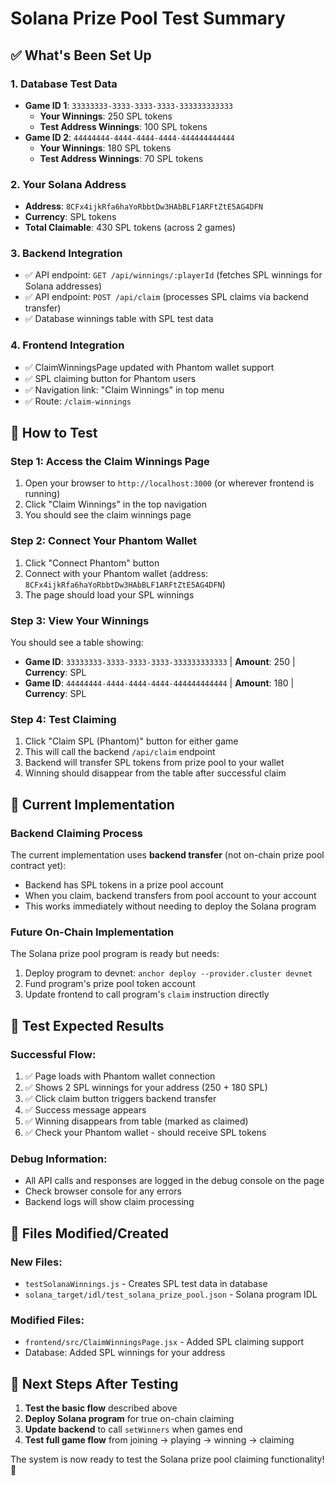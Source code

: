 # Solana Prize Pool Test Summary

## ✅ What's Been Set Up

### 1. Database Test Data
- **Game ID 1**: `33333333-3333-3333-3333-333333333333`
  - **Your Winnings**: 250 SPL tokens
  - **Test Address Winnings**: 100 SPL tokens
- **Game ID 2**: `44444444-4444-4444-4444-444444444444`
  - **Your Winnings**: 180 SPL tokens  
  - **Test Address Winnings**: 70 SPL tokens

### 2. Your Solana Address
- **Address**: `8CFx4ijkRfa6haYoRbbtDw3HAbBLF1ARFtZtE5AG4DFN`
- **Currency**: SPL tokens
- **Total Claimable**: 430 SPL tokens (across 2 games)

### 3. Backend Integration
- ✅ API endpoint: `GET /api/winnings/:playerId` (fetches SPL winnings for Solana addresses)
- ✅ API endpoint: `POST /api/claim` (processes SPL claims via backend transfer)
- ✅ Database winnings table with SPL test data

### 4. Frontend Integration  
- ✅ ClaimWinningsPage updated with Phantom wallet support
- ✅ SPL claiming button for Phantom users
- ✅ Navigation link: "Claim Winnings" in top menu
- ✅ Route: `/claim-winnings`

## 🧪 How to Test

### Step 1: Access the Claim Winnings Page
1. Open your browser to `http://localhost:3000` (or wherever frontend is running)
2. Click "Claim Winnings" in the top navigation
3. You should see the claim winnings page

### Step 2: Connect Your Phantom Wallet
1. Click "Connect Phantom" button
2. Connect with your Phantom wallet (address: `8CFx4ijkRfa6haYoRbbtDw3HAbBLF1ARFtZtE5AG4DFN`)
3. The page should load your SPL winnings

### Step 3: View Your Winnings
You should see a table showing:
- **Game ID**: `33333333-3333-3333-3333-333333333333` | **Amount**: 250 | **Currency**: SPL
- **Game ID**: `44444444-4444-4444-4444-444444444444` | **Amount**: 180 | **Currency**: SPL

### Step 4: Test Claiming
1. Click "Claim SPL (Phantom)" button for either game
2. This will call the backend `/api/claim` endpoint
3. Backend will transfer SPL tokens from prize pool to your wallet
4. Winning should disappear from the table after successful claim

## 🔧 Current Implementation

### Backend Claiming Process
The current implementation uses **backend transfer** (not on-chain prize pool contract yet):
- Backend has SPL tokens in a prize pool account
- When you claim, backend transfers from pool account to your account
- This works immediately without needing to deploy the Solana program

### Future On-Chain Implementation
The Solana prize pool program is ready but needs:
1. Deploy program to devnet: `anchor deploy --provider.cluster devnet`
2. Fund program's prize pool token account
3. Update frontend to call program's `claim` instruction directly

## 🎯 Test Expected Results

### Successful Flow:
1. ✅ Page loads with Phantom wallet connection
2. ✅ Shows 2 SPL winnings for your address (250 + 180 SPL)
3. ✅ Click claim button triggers backend transfer
4. ✅ Success message appears
5. ✅ Winning disappears from table (marked as claimed)
6. ✅ Check your Phantom wallet - should receive SPL tokens

### Debug Information:
- All API calls and responses are logged in the debug console on the page
- Check browser console for any errors
- Backend logs will show claim processing

## 📁 Files Modified/Created

### New Files:
- `testSolanaWinnings.js` - Creates SPL test data in database
- `solana_target/idl/test_solana_prize_pool.json` - Solana program IDL

### Modified Files:
- `frontend/src/ClaimWinningsPage.jsx` - Added SPL claiming support
- Database: Added SPL winnings for your address

## 🚀 Next Steps After Testing

1. **Test the basic flow** described above
2. **Deploy Solana program** for true on-chain claiming
3. **Update backend** to call `setWinners` when games end
4. **Test full game flow** from joining → playing → winning → claiming

The system is now ready to test the Solana prize pool claiming functionality! 🎉 